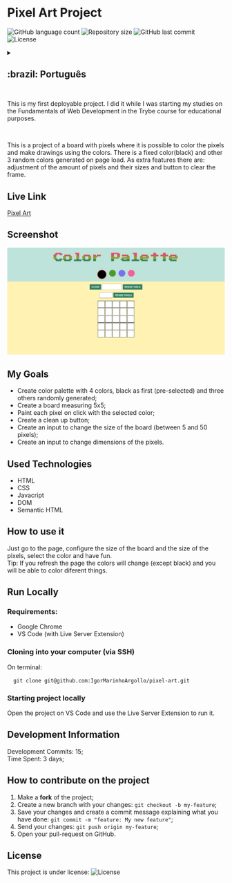 # Pixel Art Project

<p>
  <img alt="GitHub language count" src="https://img.shields.io/github/languages/count/igormarinhoargollo/pixel-art?color=%2304D361">

  <img alt="Repository size" src="https://img.shields.io/github/repo-size/igormarinhoargollo/pixel-art">
  
  <img alt="GitHub last commit" src="https://img.shields.io/github/last-commit/igormarinhoargollo/pixel-art">
    
  <img alt="License" src="https://img.shields.io/badge/license-MIT-brightgreen">

<details>
  <summary><h2>:brazil: Português</h2></summary>
  <p>Esse foi o primeiro projeto que fiz o deploy.Eu o fiz enquanto iniciava os estudos no módulo Fundamentoas de Desenvolvimento Web no curso da Trybe, para fins educacionais.</p><br>
  <p>Esse é um projeto de um quadro com pixels onde é possível se colorir os pixels e se fazer desenhos através das cores. Nele existe uma cor fixa, o preto e ouras 3 cores aleatórias geradas no carregamento da página. Como funcionalidades extras têm-se: ajuste de quantidade de pixels e tamanho dos pixels e botão para limpar o quadro.</p>
  
  ## Live Link
  <a href="https://pixels-art-project.netlify.app">Pixel Art</a>
  
  ## Screenshot
  ![ScreenShot](./images/screenshot.png)
  
  ## Objetivos
  * Criar paleta de cores com 4 cores, sendo preto a primeira (pré-selecionada) e outras três cores randômicas;
  * Criar um board medindo 5x5 unidades;
  * Pintar cada unidade pixel com a cor selecionada ao se clicar;
  * Criar um botão de limpar board;
  * Criar um campo para input para alterar tamanho do board (entre 5 e 50 unidades pixel);
  * Criar um campo de input para mudar o dimensionamento do tamanho dos pixels.
  
  ## Tecnologias usadas
  * HTML
  * CSS
  * Javacript
  * DOM
  * HTML Semântico
  
  ## Como usar
  Basta acessar a página, configurar o tamanho do board e o tamanho dos pixels, selecionar a cor e de divertir.
  <br>
  Dica: Ao se atualizar a página as cores aleatórias serão geradas novamente e serão diferentes.
  
  ## Rodar Localmente
  ### Requisitos:
   * Google Chrome
   * VS Code (com a extensão Live Server) 
    
  ### Clonar no seu computador (via SSH)
  No terminal:
  
    git clone git@github.com:IgorMarinhoArgollo/pixel-art.git
  

  ### Iniciando o projeto localmente
  Use a extensão Live Server do VS Code para iniciar o projeto no navegador.
   

  ## Informações de Desenvolvimento
  Commits de Desenvolvimento: 15; <br>
  Tempo Gasto: 3 dias;
  
  ## Como contribuir no projeto
  1. Faça um **fork** do projeto;
  2. Crie uma nova branch com as suas alterações: `git checkout -b my-feature`;
  3. Salve as alterações e crie uma mensagem de commit contando o que você fez: `git commit -m "feature: My new feature"`;
  4. Envie as suas alterações: `git push origin my-feature`;
  5. Abra o seu pull-request na página do GitHub.

  ## Licença
  Esse projeto está sob a licença:
  <img alt="License" src="https://img.shields.io/badge/license-MIT-brightgreen">
</details>
  
  ##  
<p>This is my first deployable project. I did it while I was starting my studies on the Fundamentals of Web Development in the Trybe course for educational purposes.</p><br>
<p>This is a project of a board with pixels where it is possible to color the pixels and make drawings using the colors. There is a fixed color(black) and other 3 random colors generated on page load. As extra features there are: adjustment of the amount of pixels and their sizes and button to clear the frame.</p>

## Live Link
<a href="https://pixels-art-project.netlify.app">Pixel Art</a>
  
## Screenshot
![ScreenShot](./images/screenshot.png)

## My Goals
* Create color palette with 4 colors, black as first (pre-selected) and three others randomly generated;
* Create a board measuring 5x5;
* Paint each pixel on click with the selected color;
* Create a clean up button;
* Create an input to change the size of the board (between 5 and 50 pixels);
* Create an input to change dimensions of the pixels.

## Used Technologies
  * HTML
  * CSS
  * Javacript
  * DOM
  * Semantic HTML

## How to use it
  Just go to the page, configure the size of the board and the size of the pixels, select the color and have fun.
  <br>
  Tip: If you refresh the page the colors will change (except black) and you will be able to color diferent things.
  
## Run Locally
  ### Requirements:
   * Google Chrome
   * VS Code (with Live Server Extension)
    
  ### Cloning into your computer (via SSH)
  On terminal:

      git clone git@github.com:IgorMarinhoArgollo/pixel-art.git

  ### Starting project locally
  Open the project on VS Code and use the Live Server Extension to run it.

## Development Information
  Development Commits: 15; <br>
  Time Spent: 3 days; <br> 
  
## How to contribute on the project
  1. Make a **fork** of the project;
  2. Create a new branch with your changes: `git checkout -b my-feature`;
  3. Save your changes and create a commit message explaining what you have done: `git commit -m "feature: My new feature"`;
  4. Send your changes: `git push origin my-feature`;
  5. Open your pull-request on GitHub.
  
## License
  This project is under license:
  <img alt="License" src="https://img.shields.io/badge/license-MIT-brightgreen">
